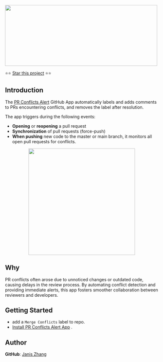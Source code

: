 <a href="https://github.com/apps/pr-conflicts-alert">
  <img height="200" width="500" src="https://gist.githack.com/JanisZhang/e072587fe7c765e2b7744adc34c2a56a/raw/a3bd36899273780c471efbee1bde1442bef12dbe/logo.png">
</a>

⭐⭐  [Star this project](https://github.com/JanisZhang/PR-conflicts-alert) ⭐⭐

## Introduction 
The [PR Conflicts Alert](https://github.com/apps/pr-conflicts-alert) GitHub 
App automatically labels and adds comments to PRs encountering conflicts, and removes the label after resolution.

The app triggers during the following events:
- **Opening** or **reopening** a pull request
- **Synchronization** of pull requests (force-push)
- **When pushing** new code to the master or main branch, it monitors all open 
  pull requests for conflicts.

<p align="center">
  <img height="350" src="https://gist.githack.com/JanisZhang/e072587fe7c765e2b7744adc34c2a56a/raw/9cce7b9e1be8ee8105cc4f5afa14b483b0373578/demo.png">
</p>


## Why
PR conflicts often arose due to unnoticed changes or outdated code, causing delays in the review process. By automating conflict detection and providing immediate alerts, this app fosters smoother collaboration between reviewers and developers.

## Getting Started
- add a `Merge Conflicts` label to repo.
- [Install PR Conflicts Alert App](https://github.com/apps/pr-conflicts-alert) .

## Author
**GitHub**: [Janis Zhang](https://github.com/JanisZhang)
